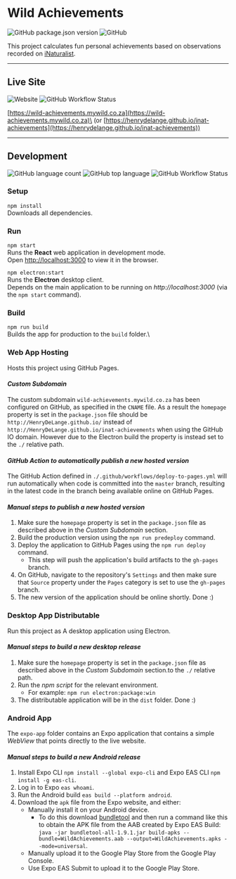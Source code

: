 # Wild Achievements

![GitHub package.json version](https://img.shields.io/github/package-json/v/HenryDeLange/inat-achievements) ![GitHub](https://img.shields.io/github/license/HenryDeLange/inat-achievements)

This project calculates fun personal achievements based on observations recorded on [iNaturalist](https://www.inaturalist.org).

---

## Live Site
![Website](https://img.shields.io/website?down_message=offline&up_message=online&url=https%3A%2F%2Fwild-achievements.mywild.co.za) ![GitHub Workflow Status](https://img.shields.io/github/workflow/status/HenryDeLange/inat-achievements/Deploy%20to%20GitHub%20Pages?label=deploy)

[https://wild-achievements.mywild.co.za](https://wild-achievements.mywild.co.za)\
(or [https://henrydelange.github.io/inat-achievements](https://henrydelange.github.io/inat-achievements))

---

## Development

![GitHub language count](https://img.shields.io/github/languages/count/HenryDeLange/inat-achievements) ![GitHub top language](https://img.shields.io/github/languages/top/HenryDeLange/inat-achievements) ![GitHub Workflow Status](https://img.shields.io/github/workflow/status/HenryDeLange/inat-achievements/Build%20Project)

### Setup
`npm install`\
Downloads all dependencies.

### Run
 `npm start`\
Runs the **React** web application in development mode.\
Open [http://localhost:3000](http://localhost:3000) to view it in the browser.

`npm electron:start`\
Runs the **Electron** desktop client.\
Depends on the main application to be running on _http://localhost:3000_ (via the `npm start` command).

### Build
 `npm run build`\
Builds the app for production to the `build` folder.\

### Web App Hosting
Hosts this project using GitHub Pages.

#### _Custom Subdomain_
The custom subdomain `wild-achievements.mywild.co.za` has been configured on GitHub, as specified in the `CNAME` file. As a result the `homepage` property is set in the `package.json` file should be `http://HenryDeLange.github.io/` instead of `http://HenryDeLange.github.io/inat-achievements` when using the GitHub IO domain. However due to the Electron build the property is instead set to the `./` relative path.

#### _GitHub Action to automatically publish a new hosted version_
The GitHub Action defined in `./.github/workflows/deploy-to-pages.yml` will run automatically when code is committed into the `master` branch, resulting in the latest code in the branch being available online on GitHub Pages.

#### _Manual steps to publish a new hosted version_
  1. Make sure the `homepage` property is set in the `package.json` file as described above in the _Custom Subdomain_ section.
  2. Build the production version using the `npm run predeploy` command.
  3. Deploy the application to GitHub Pages using the `npm run deploy` command.
      - This step will push the application's build artifacts to the `gh-pages` branch.
  4. On GitHub, navigate to the repository's `Settings` and then make sure that `Source` property under the `Pages` category is set to use the `gh-pages` branch.
  5. The new version of the application should be online shortly. Done :)

### Desktop App Distributable
Run this project as A desktop application using Electron.

#### _Manual steps to build a new desktop release_
  1. Make sure the `homepage` property is set in the `package.json` file as described above in the _Custom Subdomain_ section.to the `./` relative path.
  2. Run the _npm script_ for the relevant environment.
      - For example: `npm run electron:package:win`
  3. The distributable application will be in the `dist` folder. Done :)

### Android App
The `expo-app` folder contains an Expo application that contains a simple _WebView_ that points directly to the live website.

#### _Manual steps to build a new Android release_
  1. Install Expo CLI `npm install --global expo-cli` and Expo EAS CLI `npm install -g eas-cli`.
  2. Log in to Expo `eas whoami`.
  3. Run the Android build `eas build --platform android`.
  4. Download the `apk` file from the Expo website, and either:
      - Manually install it on your Android device.
          - To do this download [bundletool](https://github.com/google/bundletool) and then run a command like this to obtain the APK file from the AAB created by Expo EAS Build: `java -jar bundletool-all-1.9.1.jar build-apks --bundle=WildAchievements.aab --output=WildAchievements.apks --mode=universal`.
      - Manually upload it to the Google Play Store from the Google Play Console.
      - Use Expo EAS Submit to upload it to the Google Play Store.

